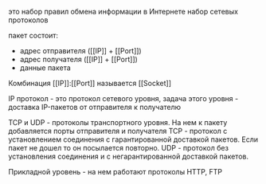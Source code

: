 это набор правил обмена информации в Интернете
набор сетевых протоколов

пакет состоит:

- адрес отправителя ([[IP]] + [[Port]])
- адрес получателя ([[IP]] + [[Port]])
- данные пакета

Комбинация [[IP]]:[[Port]] называется [[Socket]]

IP протокол - это протокол сетевого уровня, задача этого уровня - доставка IP-пакетов от отправителя к получателю

TCP и UDP - протоколы транспортного уровня. На нем к пакету добавляется порты отправителя и получателя
TCP - протокол с установлением соединения с гарантированной доставкой пакетов. Если пакет не дошел то он посылается повторно.
UDP - протокол без установления соединения и с негарантированной доставкой пакетов.

Прикладной уровень - на нем работают протоколы HTTP, FTP



